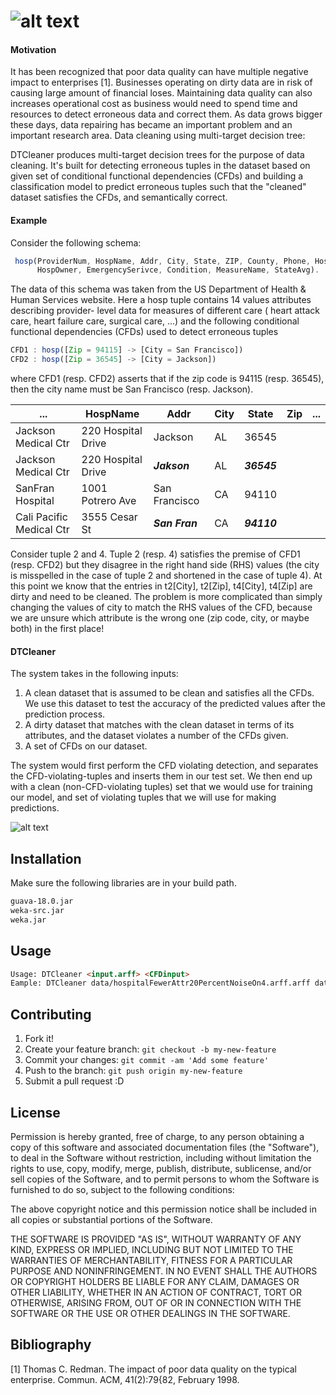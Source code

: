 # ![alt text][Logo]
#### Motivation
It has been recognized that poor data quality can have multiple negative impact to
enterprises [1]. Businesses operating on dirty data are in risk of causing large amount of
financial loses. Maintaining data quality can also increases operational cost as business
would need to spend time and resources to detect erroneous data and correct them. As data grows bigger these days, data repairing has became an important problem
and an important research area.
Data cleaning using multi-target decision tree:

DTCleaner produces multi-target decision trees for the purpose of data cleaning. It's built for 
detecting erroneous tuples in the dataset based on given set of conditional functional dependencies (CFDs) and building a classification model to predict erroneous tuples such that the "cleaned" dataset satisfies the CFDs, and semantically correct. 

#### Example
Consider the following schema:
```js
 hosp(ProviderNum, HospName, Addr, City, State, ZIP, County, Phone, HospType, 
      HospOwner, EmergencySerivce, Condition, MeasureName, StateAvg).
```
The data of this schema was taken from the US Department of Health & Human
Services website. Here a hosp tuple contains 14 values attributes describing provider-
level data for measures of different care ( heart attack care, heart failure care, surgical
care, ...) and the following conditional functional dependencies (CFDs) used to detect
erroneous tuples
```js
CFD1 : hosp([Zip = 94115] -> [City = San Francisco])
CFD2 : hosp([Zip = 36545] -> [City = Jackson])
```
where CFD1 (resp. CFD2) asserts that if the zip code is 94115 (resp. 36545), then the city
name must be San Francisco (resp. Jackson).

...  | HospName | Addr | City | State | Zip | ...
---  | -------- | ---- |----- | ------| ----| ---
Jackson Medical Ctr  | 220 Hospital Drive | Jackson | AL | 36545
Jackson Medical Ctr  | 220 Hospital Drive | ***Jakson*** | AL | ***36545***
SanFran Hospital | 1001 Potrero Ave | San Francisco | CA | 94110
Cali Pacific Medical Ctr | 3555 Cesar St | ***San Fran*** | CA | ***94110*** 

Consider tuple 2 and 4. Tuple 2 (resp. 4) satisfies the premise of CFD1
(resp. CFD2) but they disagree in the right hand side (RHS) values (the city is
misspelled in the case of tuple 2 and shortened in the case of tuple 4). At this point we
know that the entries in t2[City], t2[Zip], t4[City], t4[Zip] are dirty and need to be cleaned. 
The problem is more complicated than simply changing the values of city to match the RHS values of the CFD,
because we are unsure which attribute is the wrong one (zip code, city, or maybe both) in the first place! 

#### DTCleaner
The system takes in the following inputs:

1. A clean dataset that is assumed to be clean and satisfies all the CFDs. We use this
dataset to test the accuracy of the predicted values after the prediction process.
2. A dirty dataset that matches with the clean dataset in terms of its attributes, and
the dataset violates a number of the CFDs given.
3. A set of CFDs on our dataset.

The system would first perform the CFD violating detection, and separates the CFD-violating-tuples 
and inserts them in our test set. We then end up with a clean (non-CFD-violating tuples) set 
that we would use for training our model, and set of violating tuples that we will use for making predictions.

![alt text][System]

## Installation

Make sure the following libraries are in your build path.
```html
guava-18.0.jar
weka-src.jar
weka.jar
```
## Usage
```html
Usage: DTCleaner <input.arff> <CFDinput>
Eample: DTCleaner data/hospitalFewerAttr20PercentNoiseOn4.arff.arff data/CFDs
```

## Contributing

1. Fork it!
2. Create your feature branch: `git checkout -b my-new-feature`
3. Commit your changes: `git commit -am 'Add some feature'`
4. Push to the branch: `git push origin my-new-feature`
5. Submit a pull request :D


## License

Permission is hereby granted, free of charge, to any person obtaining a copy
of this software and associated documentation files (the "Software"), to deal
in the Software without restriction, including without limitation the rights
to use, copy, modify, merge, publish, distribute, sublicense, and/or sell
copies of the Software, and to permit persons to whom the Software is
furnished to do so, subject to the following conditions:

The above copyright notice and this permission notice shall be included in all
copies or substantial portions of the Software.

THE SOFTWARE IS PROVIDED "AS IS", WITHOUT WARRANTY OF ANY KIND, EXPRESS OR
IMPLIED, INCLUDING BUT NOT LIMITED TO THE WARRANTIES OF MERCHANTABILITY,
FITNESS FOR A PARTICULAR PURPOSE AND NONINFRINGEMENT. IN NO EVENT SHALL THE
AUTHORS OR COPYRIGHT HOLDERS BE LIABLE FOR ANY CLAIM, DAMAGES OR OTHER
LIABILITY, WHETHER IN AN ACTION OF CONTRACT, TORT OR OTHERWISE, ARISING FROM,
OUT OF OR IN CONNECTION WITH THE SOFTWARE OR THE USE OR OTHER DEALINGS IN THE
SOFTWARE.

## Bibliography
[1] Thomas C. Redman. The impact of poor data quality on the typical enterprise.
Commun. ACM, 41(2):79{82, February 1998.

[System]: http://www.mustafa-s.com/DTCleaner/sys.png
[Logo]: http://www.mustafa-s.com/DTCleaner/DTCleaner.png
